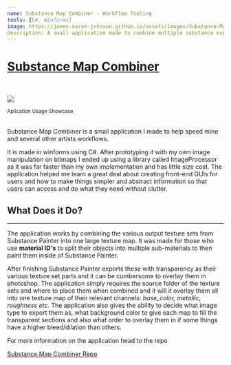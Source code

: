 ```yaml
---
name: Substance Map Combiner - Workflow Tooling
tools: [C#, Winforms]
image: https://james-aaron-johnson.github.io/assets/images/Substance-Map-Combiner-Project.jpg
description: A small application made to combine multiple substance exports into a single texture map.
---
```


<u>Substance Map Combiner</u>
=======================

<br>

![](https://james-aaron-johnson.github.io/assets/images/Substance-Map-Combiner-Overview.gif)
<div class="footnote">
<small>Aplication Usage Showcase.</small>
</div> <br>

Substance Map Combiner is a small application I made to help speed mine and several other artists workflows.

It is made in winforms using C#. After prototyping it with my own image manipulation on bitmaps I ended up using a library called ImageProcessor as it was far faster than my own implementation and has little size cost. The application helped me learn a great deal about creating front-end GUIs for users and how to make things simpler and abstract information so that users can access and do what they need without clutter.

## What Does it Do?
---
The application works by combining the various output texture sets from Substance Painter into one large texture map. It was made for those who use **material ID's** to split their objects into multiple sub-materials to then paint them inside of Substance Painter. 

After finishing Substance Painter exports these with transparency as their various texture set parts and it can be cumbersome to overlay them in photoshop. The application simply requires the source folder of the texture sets and where to place them when combined and it will it overlay them all into one texture map of their relevant channels: _base_color, metallic, roughness etc._
The application also gives the ability to decide what image type to export them as, what background color to give each map to fill the transparent sections and also what order to overlay them in if some things have a higher bleed/dilation than others.

For more information on the application head to the repo
<p class="text-center">
<a href="https://github.com/Chi-Time/Substance_Map_Combiner/tree/dev" class="button" target="_blank">Substance Map Combiner Repo</a>
</p>
